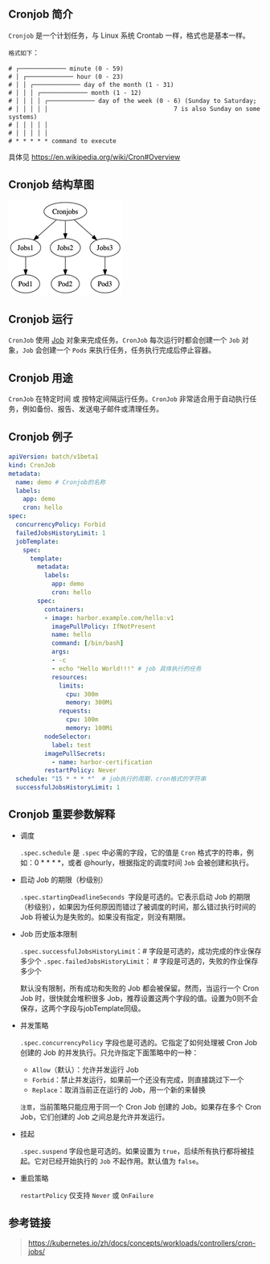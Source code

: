 ## Cronjob 简介

`Cronjob` 是一个计划任务，与 Linux 系统 Crontab 一样，格式也是基本一样。

`格式如下`：

```
# ┌───────────── minute (0 - 59)
# │ ┌───────────── hour (0 - 23)
# │ │ ┌───────────── day of the month (1 - 31)
# │ │ │ ┌───────────── month (1 - 12)
# │ │ │ │ ┌───────────── day of the week (0 - 6) (Sunday to Saturday;
# │ │ │ │ │                                   7 is also Sunday on some systems)
# │ │ │ │ │
# │ │ │ │ │
# * * * * * command to execute
```

具体见 https://en.wikipedia.org/wiki/Cron#Overview

## Cronjob 结构草图

![](/img/k8s-cron.png)

## Cronjob 运行
`CronJob` 使用 [Job](https://kubernetes.io/docs/concepts/workloads/controllers/jobs-run-to-completion/) 对象来完成任务。`CronJob` 每次运行时都会创建一个 `Job` 对象，`Job` 会创建一个 `Pods` 来执行任务，任务执行完成后停止容器。

## Cronjob 用途

`CronJob` 在特定时间 或 按特定间隔运行任务。`CronJob` 非常适合用于自动执行任务，例如备份、报告、发送电子邮件或清理任务。

## Cronjob 例子

```yaml
apiVersion: batch/v1beta1
kind: CronJob
metadata:
  name: demo # Cronjob的名称
  labels:
    app: demo
    cron: hello
spec:
  concurrencyPolicy: Forbid
  failedJobsHistoryLimit: 1
  jobTemplate:
    spec:
      template:
        metadata:
          labels:
            app: demo
            cron: hello
        spec:
          containers:
          - image: harbor.example.com/hello:v1
            imagePullPolicy: IfNotPresent
            name: hello
            command: [/bin/bash]
            args:
            - -c
            - echo "Hello World!!!" # job 具体执行的任务
            resources:
              limits:
                cpu: 300m
                memory: 300Mi
              requests:
                cpu: 100m
                memory: 100Mi
          nodeSelector:
            label: test
          imagePullSecrets:
            - name: harbor-certification
          restartPolicy: Never
  schedule: "15 * * * *"  # job执行的周期，cron格式的字符串
  successfulJobsHistoryLimit: 1
```

## Cronjob 重要参数解释

- 调度

    `.spec.schedule` 是 `.spec` 中必需的字段，它的值是 `Cron` 格式字的符串，例如：0 * * * *，或者 @hourly，根据指定的调度时间 `Job` 会被创建和执行。

- 启动 Job 的期限（秒级别）

    `.spec.startingDeadlineSeconds `字段是可选的。它表示启动 Job 的期限（秒级别），如果因为任何原因而错过了被调度的时间，那么错过执行时间的 Job 将被认为是失败的。如果没有指定，则没有期限。

- Job 历史版本限制

    `.spec.successfulJobsHistoryLimit`：# 字段是可选的，成功完成的作业保存多少个
    `.spec.failedJobsHistoryLimit`：    # 字段是可选的，失败的作业保存多少个

    默认没有限制，所有成功和失败的 Job 都会被保留。然而，当运行一个 Cron Job 时，很快就会堆积很多 Job，推荐设置这两个字段的值。设置为0则不会保存，这两个字段与jobTemplate同级。

- 并发策略

    `.spec.concurrencyPolicy` 字段也是可选的。它指定了如何处理被 Cron Job 创建的 Job 的并发执行。只允许指定下面策略中的一种：

    - `Allow`（默认）：允许并发运行 Job
    - `Forbid`：禁止并发运行，如果前一个还没有完成，则直接跳过下一个
    - `Replace`：取消当前正在运行的 Job，用一个新的来替换

    `注意`，当前策略只能应用于同一个 Cron Job 创建的 Job。如果存在多个 Cron Job，它们创建的 Job 之间总是允许并发运行。

- 挂起

    `.spec.suspend` 字段也是可选的。如果设置为 `true`，后续所有执行都将被挂起。它对已经开始执行的 `Job` 不起作用。默认值为 `false`。

- 重启策略

    `restartPolicy` 仅支持 `Never` 或 `OnFailure`

## 参考链接
> https://kubernetes.io/zh/docs/concepts/workloads/controllers/cron-jobs/